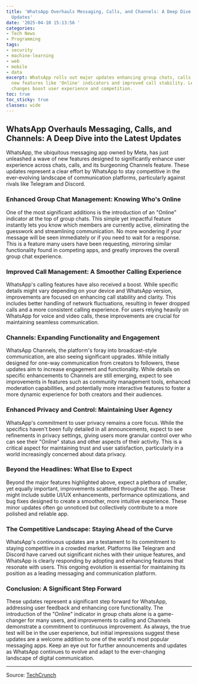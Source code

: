 ```yaml
---
title: 'WhatsApp Overhauls Messaging, Calls, and Channels: A Deep Dive into the Latest
  Updates'
date: '2025-04-10 15:13:56 '
categories:
- Tech News
- Programming
tags:
- security
- machine-learning
- web
- mobile
- data
excerpt: WhatsApp rolls out major updates enhancing group chats, calls, and Channels.  Discover
  new features like 'Online' indicators and improved call stability. Learn how these
  changes boost user experience and competition.
toc: true
toc_sticky: true
classes: wide
---
```


## WhatsApp Overhauls Messaging, Calls, and Channels: A Deep Dive into the Latest Updates

WhatsApp, the ubiquitous messaging app owned by Meta, has just unleashed a wave of new features designed to significantly enhance user experience across chats, calls, and its burgeoning Channels feature.  These updates represent a clear effort by WhatsApp to stay competitive in the ever-evolving landscape of communication platforms, particularly against rivals like Telegram and Discord.

### Enhanced Group Chat Management:  Knowing Who's Online

One of the most significant additions is the introduction of an "Online" indicator at the top of group chats.  This simple yet impactful feature instantly lets you know which members are currently active, eliminating the guesswork and streamlining communication.  No more wondering if your message will be seen immediately or if you need to wait for a response. This is a feature many users have been requesting, mirroring similar functionality found in competing apps, and greatly improves the overall group chat experience.

### Improved Call Management:  A Smoother Calling Experience

WhatsApp's calling features have also received a boost.  While specific details might vary depending on your device and WhatsApp version, improvements are focused on enhancing call stability and clarity. This includes better handling of network fluctuations, resulting in fewer dropped calls and a more consistent calling experience.  For users relying heavily on WhatsApp for voice and video calls, these improvements are crucial for maintaining seamless communication.

### Channels:  Expanding Functionality and Engagement

WhatsApp Channels, the platform's foray into broadcast-style communication, are also seeing significant upgrades.  While initially designed for one-way communication from creators to followers, these updates aim to increase engagement and functionality.  While details on specific enhancements to Channels are still emerging, expect to see improvements in features such as community management tools, enhanced moderation capabilities, and potentially more interactive features to foster a more dynamic experience for both creators and their audiences.

### Enhanced Privacy and Control:  Maintaining User Agency

WhatsApp's commitment to user privacy remains a core focus.  While the specifics haven't been fully detailed in all announcements, expect to see refinements in privacy settings, giving users more granular control over who can see their "Online" status and other aspects of their activity. This is a critical aspect for maintaining trust and user satisfaction, particularly in a world increasingly concerned about data privacy.

### Beyond the Headlines:  What Else to Expect

Beyond the major features highlighted above, expect a plethora of smaller, yet equally important, improvements scattered throughout the app.  These might include subtle UI/UX enhancements, performance optimizations, and bug fixes designed to create a smoother, more intuitive experience.  These minor updates often go unnoticed but collectively contribute to a more polished and reliable app.

###  The Competitive Landscape:  Staying Ahead of the Curve

WhatsApp's continuous updates are a testament to its commitment to staying competitive in a crowded market.  Platforms like Telegram and Discord have carved out significant niches with their unique features, and WhatsApp is clearly responding by adopting and enhancing features that resonate with users. This ongoing evolution is essential for maintaining its position as a leading messaging and communication platform.

### Conclusion: A Significant Step Forward

These updates represent a significant step forward for WhatsApp, addressing user feedback and enhancing core functionality.  The introduction of the "Online" indicator in group chats alone is a game-changer for many users, and improvements to calling and Channels demonstrate a commitment to continuous improvement.  As always, the true test will be in the user experience, but initial impressions suggest these updates are a welcome addition to one of the world's most popular messaging apps.  Keep an eye out for further announcements and updates as WhatsApp continues to evolve and adapt to the ever-changing landscape of digital communication.



---

Source: [TechCrunch](https://techcrunch.com/2025/04/10/whatsapp-introduces-new-features-across-chats-calls-and-channels/)